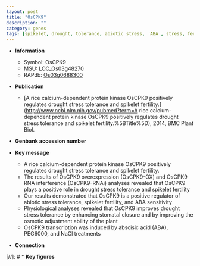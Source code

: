 ```yaml
---
layout: post
title: "OsCPK9"
description: ""
category: genes
tags: [spikelet, drought, tolerance, abiotic stress,  ABA , stress, fertility, stomatal, biotic stress, drought stress, drought stress , ABA, abscisic acid, Kinase, stress tolerance, protein kinase]
---
```


* **Information**  
    + Symbol: OsCPK9  
    + MSU: [LOC_Os03g48270](http://rice.uga.edu/cgi-bin/ORF_infopage.cgi?orf=LOC_Os03g48270)  
    + RAPdb: [Os03g0688300](https://rapdb.dna.affrc.go.jp/locus/?name=Os03g0688300)  

* **Publication**  
    + [A rice calcium-dependent protein kinase OsCPK9 positively regulates drought stress tolerance and spikelet fertility.](http://www.ncbi.nlm.nih.gov/pubmed?term=A rice calcium-dependent protein kinase OsCPK9 positively regulates drought stress tolerance and spikelet fertility.%5BTitle%5D), 2014, BMC Plant Biol.

* **Genbank accession number**  

* **Key message**  
    + A rice calcium-dependent protein kinase OsCPK9 positively regulates drought stress tolerance and spikelet fertility.
    + The results of OsCPK9 overexpression (OsCPK9-OX) and OsCPK9 RNA interference (OsCPK9-RNAi) analyses revealed that OsCPK9 plays a positive role in drought stress tolerance and spikelet fertility
    + Our results demonstrated that OsCPK9 is a positive regulator of abiotic stress tolerance, spikelet fertility, and ABA sensitivity
    + Physiological analyses revealed that OsCPK9 improves drought stress tolerance by enhancing stomatal closure and by improving the osmotic adjustment ability of the plant
    + OsCPK9 transcription was induced by abscisic acid (ABA), PEG6000, and NaCl treatments

* **Connection**  

[//]: # * **Key figures**  


